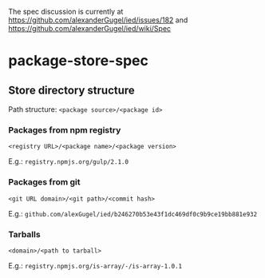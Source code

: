 The spec discussion is currently at https://github.com/alexanderGugel/ied/issues/182 and https://github.com/alexanderGugel/ied/wiki/Spec

# package-store-spec

## Store directory structure

Path structure: `<package source>/<package id>`

### Packages from npm registry

`<registry URL>/<package name>/<package version>`

E.g.: `registry.npmjs.org/gulp/2.1.0`

### Packages from git

`<git URL domain>/<git path>/<commit hash>`

E.g.: `github.com/alexGugel/ied/b246270b53e43f1dc469df0c9b9ce19bb881e932`

### Tarballs

`<domain>/<path to tarball>`

E.g.: `registry.npmjs.org/is-array/-/is-array-1.0.1`
